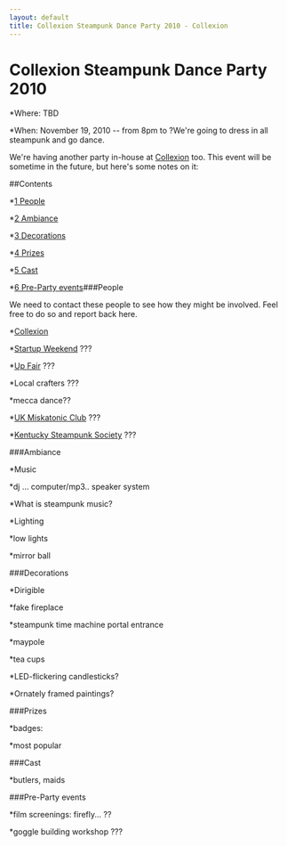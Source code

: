 ```yaml
---
layout: default
title: Collexion Steampunk Dance Party 2010 - Collexion
---
```


# Collexion Steampunk Dance Party 2010

*Where: TBD


*When: November 19, 2010  -- from 8pm to ?We're going to dress in all steampunk and go dance.

We're having another party in-house at 
[Collexion](-collexion.html) too. This event will be sometime in the future, but here's some notes on it:

##Contents

*[1 
People](#People)


*[2 
Ambiance](#Ambiance)


*[3 
Decorations](#Decorations)


*[4 
Prizes](#Prizes)


*[5 
Cast](#Cast)


*[6 
Pre-Party events](#Pre-Party_events)###People


We need to contact these people to see how they might be involved. Feel free to do so and report back here.

*[Collexion](-collexion.html)


*[Startup Weekend](/mw/index.php?title=Startup_Weekend&action=edit&redlink=1) ???


*[Up Fair](http://mlatcomics.com/upfair/) ???


*Local crafters ???


*mecca dance??


*[UK Miskatonic Club](http://www.ukmsu.org) ???


*[Kentucky Steampunk Society](http://www.thesteampunkempire.com/group/kysteampunk) ???

###Ambiance


*Music

*dj … computer/mp3.. speaker system


*What is steampunk music?


*Lighting

*low lights


*mirror ball

###Decorations


*Dirigible


*fake fireplace


*steampunk time machine portal entrance


*maypole


*tea cups


*LED-flickering candlesticks?


*Ornately framed paintings?

###Prizes


*badges: 

*most popular

###Cast


*butlers, maids

###Pre-Party events


*film screenings: firefly... ??


*goggle building workshop ???